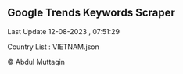 

## Google Trends Keywords Scraper 
 
Last Update 12-08-2023 , 07:51:29

Country List :
VIETNAM.json



© Abdul Muttaqin 

